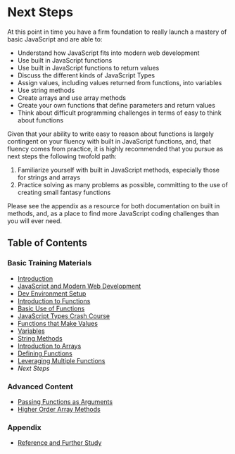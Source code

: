 # Next Steps

At this point in time you have a firm foundation to really launch a mastery of basic JavaScript and are able to:

- Understand how JavaScript fits into modern web development
- Use built in JavaScript functions
- Use built in JavaScript functions to return values
- Discuss the different kinds of JavaScript Types
- Assign values, including values returned from functions, into variables
- Use string methods
- Create arrays and use array methods
- Create your own functions that define parameters and return values
- Think about difficult programming challenges in terms of easy to think about functions

Given that your ability to write easy to reason about functions is largely contingent on your fluency with built in JavaScript functions, and, that fluency comes from practice, it is highly recommended that you pursue as next steps the following twofold path:

1) Familiarize yourself with built in JavaScript methods, especially those for strings and arrays
2) Practice solving as many problems as possible, committing to the use of creating small fantasy functions

Please see the appendix as a resource for both documentation on built in methods, and, as a place to find more JavaScript coding challenges than you will ever need.

## Table of Contents

### Basic Training Materials

- [Introduction](../README.md)
- [JavaScript and Modern Web Development](modern_web_development.md)
- [Dev Environment Setup](setup.md)
- [Introduction to Functions](intro_to_javascript_functions.md)
- [Basic Use of Functions](basic_use_of_functions.md)
- [JavaScript Types Crash Course](type_crash_course.md)
- [Functions that Make Values](functions_that_make_values.md)
- [Variables](variables.md)
- [String Methods](string_methods.md)
- [Introduction to Arrays](intro_to_arrays.md)
- [Defining Functions](defining_functions.md)
- [Leveraging Multiple Functions](leveraging_multiple_functions.md)
- *Next Steps*

### Advanced Content

- [Passing Functions as Arguments](passing_functions_as_arguments.md)
- [Higher Order Array Methods](higher_order_array_methods.md)

### Appendix

- [Reference and Further Study](reference.md)
